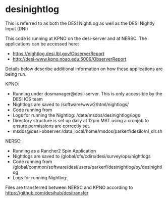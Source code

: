 # desinightlog

This is referred to as both the DESI NightLog as well as the DESI Nightly Input (DNI)

This code is running at KPNO on the desi-server and at NERSC. The applications can be accessed here:
* https://nightlog.desi.lbl.gov/ObserverReport
* http://desi-www.kpno.noao.edu:5006/ObserverReport

Details below describe additional information on how these applications are being run.

KPNO:
* Running under dosmanager@desi-server. This is only accessible by the DESI ICS team
* Nightlogs are saved to /software/www2/html/nightlogs/
* Code running from 
* Logs for running the Nightlog: /data/msdos/desinightlog/logs
* Directory structure is set up daily at 12pm MST using a cronjob to ensure permissions are correctly set.
 * msdos@desi-observer:/data_local/home/msdos/parkerf/desilo/nl_dir.sh

NERSC:
* Running as a Rancher2 Spin Application
* Nightlogs are saved to /global/cfs/cdirs/desi/survey/ops/nightlogs
* Code running from /global/common/software/desi/users/parkerf/desinightlog/py/desinightlog
* Logs for running Nightlog: 


Files are transferred between NERSC and KPNO according to https://github.com/desihub/desitransfer
